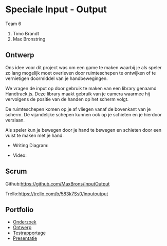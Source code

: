 # Speciale Input - Output

Team 6
1. Timo Brandt
2. Max Bronstring

## Ontwerp

Ons idee voor dit project was om een game te maken waarbij je als speler zo lang mogelijk moet overleven door ruimteschepen te ontwijken of te vernietigen doormiddel van je handbewegingen.

We vragen de input op door gebruik te maken van een library genaamd Handtrack.js.
Deze library maakt gebruik van je camera waarmee hij vervolgens de positie van de handen op het scherm volgt.

De ruimteschepen komen op je af vliegen vanaf de bovenkant van je scherm. De vijandelijke schepen kunnen ook op je schieten en je hierdoor verslaan.

Als speler kun je bewegen door je hand te bewegen en schieten door een vuist te maken met je hand.

* Writing Diagram:

* Video:

## Scrum

Github:https://github.com/MaxBrons/InputOutput

Trello:https://trello.com/b/583k7Ss0/inputoutput

## Portfolio
* [Onderzoek]()
* [Ontwerp]()
* [Testrapportage]()
* [Presentatie]()
